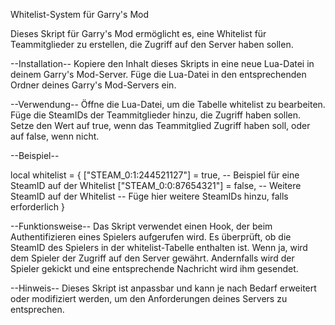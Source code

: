 Whitelist-System für Garry's Mod

Dieses Skript für Garry's Mod ermöglicht es, eine Whitelist für Teammitglieder zu erstellen, die Zugriff auf den Server haben sollen.

--Installation--
Kopiere den Inhalt dieses Skripts in eine neue Lua-Datei in deinem Garry's Mod-Server.
Füge die Lua-Datei in den entsprechenden Ordner deines Garry's Mod-Servers ein.

--Verwendung--
Öffne die Lua-Datei, um die Tabelle whitelist zu bearbeiten.
Füge die SteamIDs der Teammitglieder hinzu, die Zugriff haben sollen.
Setze den Wert auf true, wenn das Teammitglied Zugriff haben soll, oder auf false, wenn nicht.

--Beispiel--

local whitelist = {
    ["STEAM_0:1:244521127"] = true, -- Beispiel für eine SteamID auf der Whitelist
    ["STEAM_0:0:87654321"] = false, -- Weitere SteamID auf der Whitelist
    -- Füge hier weitere SteamIDs hinzu, falls erforderlich
}


--Funktionsweise--
Das Skript verwendet einen Hook, der beim Authentifizieren eines Spielers aufgerufen wird. Es überprüft, ob die SteamID des Spielers in der whitelist-Tabelle enthalten ist.
Wenn ja, wird dem Spieler der Zugriff auf den Server gewährt. Andernfalls wird der Spieler gekickt und eine entsprechende Nachricht wird ihm gesendet.

--Hinweis--
Dieses Skript ist anpassbar und kann je nach Bedarf erweitert oder modifiziert werden, um den Anforderungen deines Servers zu entsprechen.
